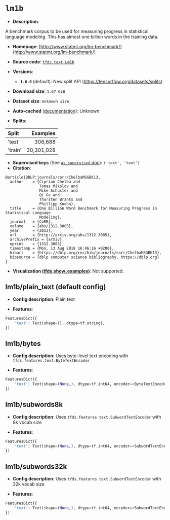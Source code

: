 <div itemscope itemtype="http://schema.org/Dataset">
  <div itemscope itemprop="includedInDataCatalog" itemtype="http://schema.org/DataCatalog">
    <meta itemprop="name" content="TensorFlow Datasets" />
  </div>

  <meta itemprop="name" content="lm1b" />
  <meta itemprop="description" content="A benchmark corpus to be used for measuring progress in statistical language modeling. This has almost one billion words in the training data.&#10;&#10;To use this dataset:&#10;&#10;```python&#10;import tensorflow_datasets as tfds&#10;&#10;ds = tfds.load(&#x27;lm1b&#x27;, split=&#x27;train&#x27;)&#10;for ex in ds.take(4):&#10;  print(ex)&#10;```&#10;&#10;See [the guide](https://www.tensorflow.org/datasets/overview) for more&#10;informations on [tensorflow_datasets](https://www.tensorflow.org/datasets).&#10;&#10;" />
  <meta itemprop="url" content="https://www.tensorflow.org/datasets/catalog/lm1b" />
  <meta itemprop="sameAs" content="http://www.statmt.org/lm-benchmark/" />
  <meta itemprop="citation" content="@article{DBLP:journals/corr/ChelbaMSGBK13,&#10;  author    = {Ciprian Chelba and&#10;               Tomas Mikolov and&#10;               Mike Schuster and&#10;               Qi Ge and&#10;               Thorsten Brants and&#10;               Phillipp Koehn},&#10;  title     = {One Billion Word Benchmark for Measuring Progress in Statistical Language&#10;               Modeling},&#10;  journal   = {CoRR},&#10;  volume    = {abs/1312.3005},&#10;  year      = {2013},&#10;  url       = {http://arxiv.org/abs/1312.3005},&#10;  archivePrefix = {arXiv},&#10;  eprint    = {1312.3005},&#10;  timestamp = {Mon, 13 Aug 2018 16:46:16 +0200},&#10;  biburl    = {https://dblp.org/rec/bib/journals/corr/ChelbaMSGBK13},&#10;  bibsource = {dblp computer science bibliography, https://dblp.org}&#10;}" />
</div>

# `lm1b`

*   **Description**:

A benchmark corpus to be used for measuring progress in statistical language
modeling. This has almost one billion words in the training data.

*   **Homepage**:
    [http://www.statmt.org/lm-benchmark/](http://www.statmt.org/lm-benchmark/)

*   **Source code**:
    [`tfds.text.Lm1b`](https://github.com/tensorflow/datasets/tree/master/tensorflow_datasets/text/lm1b.py)

*   **Versions**:

    *   **`1.0.0`** (default): New split API
        (https://tensorflow.org/datasets/splits)

*   **Download size**: `1.67 GiB`

*   **Dataset size**: `Unknown size`

*   **Auto-cached**
    ([documentation](https://www.tensorflow.org/datasets/performances#auto-caching)):
    Unknown

*   **Splits**:

Split   | Examples
:------ | ---------:
'test'  | 306,688
'train' | 30,301,028

*   **Supervised keys** (See
    [`as_supervised` doc](https://www.tensorflow.org/datasets/api_docs/python/tfds/load#args)):
    `('text', 'text')`
*   **Citation**:

```
@article{DBLP:journals/corr/ChelbaMSGBK13,
  author    = {Ciprian Chelba and
               Tomas Mikolov and
               Mike Schuster and
               Qi Ge and
               Thorsten Brants and
               Phillipp Koehn},
  title     = {One Billion Word Benchmark for Measuring Progress in Statistical Language
               Modeling},
  journal   = {CoRR},
  volume    = {abs/1312.3005},
  year      = {2013},
  url       = {http://arxiv.org/abs/1312.3005},
  archivePrefix = {arXiv},
  eprint    = {1312.3005},
  timestamp = {Mon, 13 Aug 2018 16:46:16 +0200},
  biburl    = {https://dblp.org/rec/bib/journals/corr/ChelbaMSGBK13},
  bibsource = {dblp computer science bibliography, https://dblp.org}
}
```

*   **Visualization
    ([tfds.show_examples](https://www.tensorflow.org/datasets/api_docs/python/tfds/visualization/show_examples))**:
    Not supported.

## lm1b/plain_text (default config)

*   **Config description**: Plain text

*   **Features**:

```python
FeaturesDict({
    'text': Text(shape=(), dtype=tf.string),
})
```

## lm1b/bytes

*   **Config description**: Uses byte-level text encoding with
    `tfds.features.text.ByteTextEncoder`

*   **Features**:

```python
FeaturesDict({
    'text': Text(shape=(None,), dtype=tf.int64, encoder=<ByteTextEncoder vocab_size=257>),
})
```

## lm1b/subwords8k

*   **Config description**: Uses `tfds.features.text.SubwordTextEncoder` with 8k
    vocab size

*   **Features**:

```python
FeaturesDict({
    'text': Text(shape=(None,), dtype=tf.int64, encoder=<SubwordTextEncoder vocab_size=8189>),
})
```

## lm1b/subwords32k

*   **Config description**: Uses `tfds.features.text.SubwordTextEncoder` with
    32k vocab size

*   **Features**:

```python
FeaturesDict({
    'text': Text(shape=(None,), dtype=tf.int64, encoder=<SubwordTextEncoder vocab_size=32711>),
})
```
